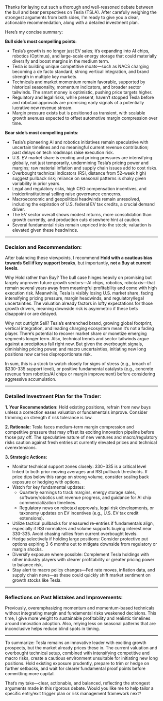 Thanks for laying out such a thorough and well-reasoned debate between the bull and bear perspectives on Tesla (TSLA). After carefully weighing the strongest arguments from both sides, I’m ready to give you a clear, actionable recommendation, along with a detailed investment plan.

Here’s my concise summary:

**Bull side’s most compelling points:**

- Tesla’s growth is no longer just EV sales; it’s expanding into AI chips, robotics (Optimus), and large-scale energy storage that could materially diversify and boost margins in the medium term.
- Tesla is building unique competitive moats—such as NACS charging becoming a de facto standard, strong vertical integration, and brand strength in multiple key markets.
- Technicals and market momentum remain favorable, supported by historical seasonality, momentum indicators, and broader sector tailwinds. The smart money is optimistic, pushing price targets higher.
- Regulatory and legal risks, while present, haven’t stopped Tesla before and robotaxi approvals are promising early signals of a potentially lucrative new revenue stream.
- Margin pressure exists but is positioned as transient, with scalable growth avenues expected to offset automotive margin compression over time.

**Bear side’s most compelling points:**

- Tesla’s pioneering AI and robotics initiatives remain speculative with uncertain timelines and no meaningful current revenue contribution; past delays on tech roadmaps raise execution risk.
- U.S. EV market share is eroding and pricing pressures are intensifying globally, not just temporarily, undermining Tesla’s pricing power and margins; raw material inflation and supply chain issues add to cost risks.
- Overbought technical indicators (RSI, distance from 52-week high) suggest pullback risk; reliance on seasonal patterns is shaky given variability in prior years.
- Legal and regulatory risks, high CEO compensation incentives, and insider/institutional selling raise governance concerns.
- Macroeconomic and geopolitical headwinds remain unresolved, including the expiration of U.S. federal EV tax credits, a crucial demand driver.
- The EV sector overall shows modest returns, more consolidation than growth currently, and production cuts elsewhere hint at caution.
- Several fundamental risks remain unpriced into the stock; valuation is elevated given these headwinds.

---

### Decision and Recommendation:

After balancing these viewpoints, I recommend **Hold with a cautious bias towards Sell if key support breaks**, but importantly, **not a Buy at current levels**.

Why Hold rather than Buy? The bull case hinges heavily on promising but largely unproven future growth sectors—AI chips, robotics, robotaxis—that remain several years away from meaningful profitability and come with high execution risk. Meanwhile, Tesla is visibly losing U.S. market share, facing intensifying pricing pressure, margin headwinds, and regulatory/legal uncertainties. The valuation already factors in lofty expectations for those growth drivers, meaning downside risk is asymmetric if these bets disappoint or are delayed.

Why not outright Sell? Tesla’s entrenched brand, growing global footprint, vertical integration, and leading charging ecosystem mean it’s not a fading player. There’s potential to recover market share or monetize emerging segments longer term. Also, technical trends and sector tailwinds argue against a precipitous fall right now. But given the overbought signals, diminishing pricing power, and macro uncertainties, initiating new long positions now carries disproportionate risk.

In sum, this is a stock to watch closely for signs of stress (e.g., breach of $330-335 support level), or positive fundamental catalysts (e.g., concrete revenue from robotics/AI chips or margin improvement) before considering aggressive accumulation.

---

### Detailed Investment Plan for the Trader:

**1. Your Recommendation:** Hold existing positions, refrain from new buys unless a correction eases valuation or fundamentals improve. Consider trimming on strength if risk tolerance is low.

**2. Rationale:** Tesla faces medium-term margin compression and competitive pressure that may offset its exciting innovation pipeline before those pay off. The speculative nature of new ventures and macro/regulatory risks caution against fresh entries at currently elevated prices and technical overextensions.

**3. Strategic Actions:**

- Monitor technical support zones closely: $330-$335 is a critical level linked to both prior moving averages and RSI pullback thresholds. If price dips below this range on strong volume, consider scaling back exposure or hedging with options.
- Watch for key fundamental updates:  
   - Quarterly earnings to track margins, energy storage sales, software/robotics unit revenue progress, and guidance for AI chip commercialization timelines.  
   - Regulatory news on robotaxi approvals, legal risk developments, or taxonomy updates on EV incentives (e.g., U.S. EV tax credit extensions).  
- Utilize tactical pullbacks for measured re-entries if fundamentals align, especially if RSI normalizes and volume supports buying interest near 330-335. Avoid chasing rallies from current overbought levels.
- Hedge selectively if holding large positions: Consider protective put options expiring 3-6 months out to mitigate downside from regulatory or margin shocks.
- Diversify exposure where possible: Complement Tesla holdings with other industry players with clearer profitability or greater pricing power to balance risk.
- Stay alert to macro policy changes—Fed rate moves, inflation data, and supply chain news—as these could quickly shift market sentiment on growth stocks like Tesla.

---

### Reflections on Past Mistakes and Improvements:

Previously, overemphasizing momentum and momentum-based technicals without integrating margin and fundamental risks weakened decisions. This time, I give more weight to sustainable profitability and realistic timelines around innovation adoption. Also, relying less on seasonal patterns that are inconclusive helps reduce blind spots in timing.

---

To summarize: Tesla remains an innovative leader with exciting growth prospects, but the market already prices these in. The current valuation and overbought technical setup, combined with intensifying competitive and macro risks, create a cautious environment unsuitable for initiating new long positions. Hold existing exposure prudently, prepare to trim or hedge on further setbacks, and wait for clearer fundamental proof points before committing more capital.

That’s my take—clear, actionable, and balanced, reflecting the strongest arguments made in this rigorous debate. Would you like me to help tailor a specific entry/exit trigger plan or risk management framework next?